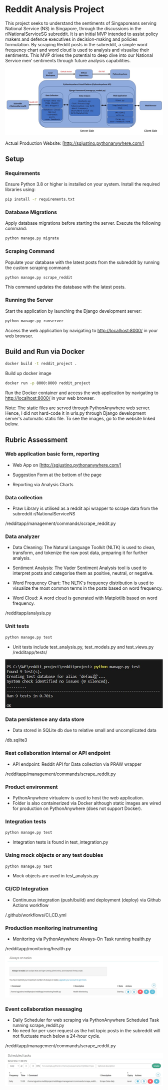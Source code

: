 # Reddit Analysis Project

This project seeks to understand the sentiments of Singaporeans serving National Service (NS) in Singapore, through the discussions in the r/NationalServiceSG subreddit. It is an initial MVP intended to assist policy makers and defence executives in decision-making and policies formulation. By scraping Reddit posts in the subreddit, a simple word frequency chart and word cloud is used to analysis and visualise their sentiments. This MVP drives the potential to deep dive into our National Service men’ sentiments through future analysis capabilities.

![Alt text](<Web Architecture.jpg>)

Actual Production Website: 
[http://sgjustino.pythonanywhere.com/]

## Setup

### Requirements

Ensure Python 3.8 or higher is installed on your system. Install the required libraries using:

```bash
pip install -r requirements.txt
```

### Database Migrations

Apply database migrations before starting the server. Execute the following command:

```bash
python manage.py migrate
```

### Scraping Command

Populate your database with the latest posts from the subreddit by running the custom scraping command:

```bash
python manage.py scrape_reddit
```
This command updates the database with the latest posts.

### Running the Server

Start the application by launching the Django development server:

```bash
python manage.py runserver
```
Access the web application by navigating to [http://localhost:8000/](http://localhost:8000/) in your web browser.

## Build and Run via Docker
```bash
docker build -t reddit_project .
```
Build up docker image
```bash
docker run -p 8000:8000 reddit_project
```
Run the Docker container and access the web application by navigating to [http://localhost:8000/](http://localhost:8000/) in your web browser.

Note: The static files are served through PythonAnywhere web server. Hence, I did not hard-code it in urls.py through Django development server's automatic static file. To see the images, go to the website linked below.

## Rubric Assessment

### Web application basic form, reporting
* Web App on [http://sgjustino.pythonanywhere.com/]

* Suggestion Form at the bottom of the page

* Reporting via Analysis Charts

### Data collection
* Praw Library is utilised as a reddit api wrapper to scrape data from the subreddit r/NationalServiceNS

/redditapp/management/commands/scrape_reddit.py

### Data analyzer
* Data Cleaning: The Natural Language Toolkit (NLTK) is used to clean, transform, and tokenize the raw post data, preparing it for further analysis.

* Sentiment Analysis: The Vader Sentiment Analysis tool is used to interpret posts and categorise them as positive, neutral, or negative.

* Word Frequency Chart: The NLTK's frequency distribution is used to visualize the most common terms in the posts based on word frequency.

* Word Cloud: A word cloud is generated with Matplotlib based on word frequency.

/redditapp/analysis.py

### Unit tests
```bash
python manage.py test
```
* Unit tests include test_analysis.py, test_models.py and test_views.py
/redditapp/tests/

![Alt text](<Test Results.jpg>)

### Data persistence any data store
* Data stored in SQLite db due to relative small and uncomplicated data

/db.sqlite3

### Rest collaboration internal or API endpoint
* API endpoint: Reddit API for Data collection via PRAW wrapper

/redditapp/management/commands/scrape_reddit.py

### Product environment
* PythonAnywhere virtualenv is used to host the web application.
* Folder is also containerized via Docker although static images are wired for production on PythonAnywhere (does not support Docker).

### Integration tests
```bash
python manage.py test
```

* Integration tests is found in test_integration.py

### Using mock objects or any test doubles
```bash
python manage.py test
```

* Mock objects are used in test_analysis.py

### CI/CD Integration
* Continuous integration (push/build) and deployment (deploy) via Github Actions workflow

/.github/workflows/CI_CD.yml

### Production monitoring instrumenting
* Monitoring via PythonAnywhere Always-On Task running health.py

/redditapp/monitoring/health.py

![Alt text](<Health Monitoring Task.jpg>)

### Event collaboration messaging
* Daily Scheduler for web scraping via PythonAnywhere Scheduled Task running scrape_reddit.py
* No need for per-user request as the hot topic posts in the subreddit will not fluctuate much below a 24-hour cycle.

/redditapp/management/commands/scrape_reddit.py

![Alt text](<Scraping Task.jpg>)
